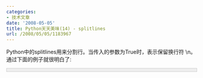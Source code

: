 ```yaml
---
categories:
- 技术文章
date: '2008-05-05'
title: Python天天美味(14) - splitlines
url: /2008/05/05/1183967
---
```



Python中的splitlines用来分割行。当传入的参数为True时，表示保留换行符 \n。通过下面的例子就很明白了:

<div style="border: 1px solid #cccccc; padding: 4px 5px 4px 4px; background-color: #eeeeee; font-size: 13px; width: 98%;"><!--

Code highlighting produced by Actipro CodeHighlighter (freeware)

http://www.CodeHighlighter.com/

-->![](http://www.cnblogs.com/Images/OutliningIndicators/None.gif)<span style="color: #000000;">mulLine&nbsp;</span><span style="color: #000000;">=</span><span style="color: #000000;">&nbsp;</span><span style="color: #800000;">"""</span><span style="color: #800000;">Hello!!!

![](http://www.cnblogs.com/Images/OutliningIndicators/None.gif)&nbsp;Wellcome&nbsp;to&nbsp;Python's&nbsp;world!

![](http://www.cnblogs.com/Images/OutliningIndicators/None.gif)&nbsp;&nbsp;&nbsp;&nbsp;There&nbsp;are&nbsp;a&nbsp;lot&nbsp;of&nbsp;interesting&nbsp;things!

![](http://www.cnblogs.com/Images/OutliningIndicators/None.gif)&nbsp;&nbsp;&nbsp;&nbsp;&nbsp;&nbsp;&nbsp;&nbsp;Enjoy&nbsp;yourself.&nbsp;Thank&nbsp;you!</span><span style="color: #800000;">"""</span><span style="color: #000000;">

![](http://www.cnblogs.com/Images/OutliningIndicators/None.gif)

![](http://www.cnblogs.com/Images/OutliningIndicators/None.gif)</span><span style="color: #0000ff;">print</span><span style="color: #000000;">&nbsp;</span><span style="color: #800000;">''</span><span style="color: #000000;">.join(mulLine.splitlines())

![](http://www.cnblogs.com/Images/OutliningIndicators/None.gif)</span><span style="color: #0000ff;">print</span><span style="color: #000000;">&nbsp;</span><span style="color: #800000;">'</span><span style="color: #800000;">------------</span><span style="color: #800000;">'</span><span style="color: #000000;">

![](http://www.cnblogs.com/Images/OutliningIndicators/None.gif)</span><span style="color: #0000ff;">print</span><span style="color: #000000;">&nbsp;</span><span style="color: #800000;">''</span><span style="color: #000000;">.join(mulLine.splitlines(True))</span></div>

输出结果：

Hello!!! Wellcome to Python's world!&nbsp;&nbsp;&nbsp; There are a lot of interesting things!&nbsp;&nbsp;&nbsp;&nbsp;&nbsp;&nbsp;&nbsp; Enjoy yourself. Thank you!

------------

Hello!!!

&nbsp;Wellcome to Python's world!

&nbsp;&nbsp;&nbsp; There are a lot of interesting things!

&nbsp;&nbsp;&nbsp;&nbsp;&nbsp;&nbsp;&nbsp; Enjoy yourself. Thank you!

利用这个函数，就可以非常方便写一些段落处理的函数了，比如处理缩进等方法。如Cookbook书中的例子：

<div style="border: 1px solid #cccccc; padding: 4px 5px 4px 4px; background-color: #eeeeee; font-size: 13px; width: 98%;"><!--

Code highlighting produced by Actipro CodeHighlighter (freeware)

http://www.CodeHighlighter.com/

-->![](http://www.cnblogs.com/Images/OutliningIndicators/None.gif)<span style="color: #0000ff;">def</span><span style="color: #000000;">&nbsp;addSpaces(s,&nbsp;numAdd):

![](http://www.cnblogs.com/Images/OutliningIndicators/None.gif)&nbsp;&nbsp;&nbsp;&nbsp;white&nbsp;</span><span style="color: #000000;">=</span><span style="color: #000000;">&nbsp;</span><span style="color: #800000;">"</span><span style="color: #800000;">&nbsp;</span><span style="color: #800000;">"</span><span style="color: #000000;">*</span><span style="color: #000000;">numAdd

![](http://www.cnblogs.com/Images/OutliningIndicators/None.gif)&nbsp;&nbsp;&nbsp;&nbsp;</span><span style="color: #0000ff;">return</span><span style="color: #000000;">&nbsp;white&nbsp;</span><span style="color: #000000;">+</span><span style="color: #000000;">&nbsp;white.join(s.splitlines(True))

![](http://www.cnblogs.com/Images/OutliningIndicators/None.gif)</span><span style="color: #0000ff;">def</span><span style="color: #000000;">&nbsp;numSpaces(s):

![](http://www.cnblogs.com/Images/OutliningIndicators/None.gif)&nbsp;&nbsp;&nbsp;&nbsp;</span><span style="color: #0000ff;">return</span><span style="color: #000000;">&nbsp;[len(line)</span><span style="color: #000000;">-</span><span style="color: #000000;">len(line.lstrip(&nbsp;))&nbsp;</span><span style="color: #0000ff;">for</span><span style="color: #000000;">&nbsp;line&nbsp;</span><span style="color: #0000ff;">in</span><span style="color: #000000;">&nbsp;s.splitlines(&nbsp;)]

![](http://www.cnblogs.com/Images/OutliningIndicators/None.gif)</span><span style="color: #0000ff;">def</span><span style="color: #000000;">&nbsp;delSpaces(s,&nbsp;numDel):

![](http://www.cnblogs.com/Images/OutliningIndicators/None.gif)&nbsp;&nbsp;&nbsp;&nbsp;</span><span style="color: #0000ff;">if</span><span style="color: #000000;">&nbsp;numDel&nbsp;</span><span style="color: #000000;">&gt;</span><span style="color: #000000;">&nbsp;min(numSpaces(s)):

![](http://www.cnblogs.com/Images/OutliningIndicators/None.gif)&nbsp;&nbsp;&nbsp;&nbsp;&nbsp;&nbsp;&nbsp;&nbsp;</span><span style="color: #0000ff;">raise</span><span style="color: #000000;">&nbsp;ValueError,&nbsp;</span><span style="color: #800000;">"</span><span style="color: #800000;">removing&nbsp;more&nbsp;spaces&nbsp;than&nbsp;there&nbsp;are!</span><span style="color: #800000;">"</span><span style="color: #000000;">

![](http://www.cnblogs.com/Images/OutliningIndicators/None.gif)&nbsp;&nbsp;&nbsp;&nbsp;</span><span style="color: #0000ff;">return</span><span style="color: #000000;">&nbsp;</span><span style="color: #800000;">'</span><span style="color: #800000;">\n</span><span style="color: #800000;">'</span><span style="color: #000000;">.join([&nbsp;line[numDel:]&nbsp;</span><span style="color: #0000ff;">for</span><span style="color: #000000;">&nbsp;line&nbsp;</span><span style="color: #0000ff;">in</span><span style="color: #000000;">&nbsp;s.splitlines(&nbsp;)&nbsp;])

![](http://www.cnblogs.com/Images/OutliningIndicators/None.gif)</span><span style="color: #0000ff;">def</span><span style="color: #000000;">&nbsp;unIndentBlock(s):

![](http://www.cnblogs.com/Images/OutliningIndicators/None.gif)&nbsp;&nbsp;&nbsp;&nbsp;</span><span style="color: #0000ff;">return</span><span style="color: #000000;">&nbsp;delSpaces(s,&nbsp;min(numSpaces(s)))</span></div>

#### [Python  天天美味系列（总）](http://www.cnblogs.com/coderzh/archive/2008/07/08/pythoncookbook.html)

 [Python    天天美味(12) - 条件判断的缩写](http://www.cnblogs.com/coderzh/archive/2008/05/04/1181416.html)&nbsp;
  
[Python    天天美味(13) - struct.unpack](http://www.cnblogs.com/coderzh/archive/2008/05/04/1181462.html)&nbsp; &nbsp;
  
[Python    天天美味(14) - splitlines](http://www.cnblogs.com/coderzh/archive/2008/05/05/1183967.html) &nbsp;
  
[Python    天天美味(15) - Python正则表达式操作指南(re使用)(转)](http://www.cnblogs.com/coderzh/archive/2008/05/06/1185755.html) &nbsp;
  
[Python    天天美味(16) - 过滤字符串的技巧,map与itertools.imap](http://www.cnblogs.com/coderzh/archive/2008/05/09/1190173.html) &nbsp;
...